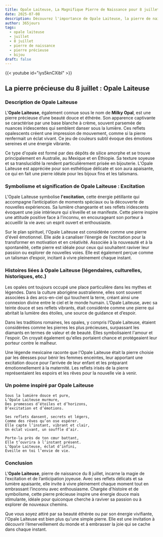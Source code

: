 ```yaml
---
title: Opale Laiteuse, La Magnifique Pierre de Naissance pour 8 juillet
date: 2025-07-08
description: Découvrez l'importance de Opale Laiteuse, la pierre de naissance du 8 juillet qui symbolise Excitation. Laissez sa beauté et sa signification illuminer votre journée.
author: 365jours
tags:
  - opale laiteuse
  - juillet
  - 8 juillet
  - pierre de naissance
  - pierre précieuse
  - bijou
draft: false
---
```


{{< youtube id="iys5knCXibI" >}}


## La pierre précieuse du 8 juillet : Opale Laiteuse

### Description de Opale Laiteuse

L'**Opale Laiteuse**, également connue sous le nom de **Milky Opal**, est une pierre précieuse d’une beauté douce et éthérée. Son apparence captivante se caractérise par une base blanche à crème, souvent parsemée de nuances iridescentes qui semblent danser sous la lumière. Ces reflets opalescents créent une impression de mouvement, comme si la pierre renfermait un éclat vivant. Ce jeu de couleurs subtil évoque des émotions sereines et une énergie vibrante.

Ce type d'opale est formé par des dépôts de silice amorphe et se trouve principalement en Australie, au Mexique et en Éthiopie. Sa texture soyeuse et sa translucidité la rendent particulièrement prisée en bijouterie. L'Opale Laiteuse est appréciée pour son esthétique délicate et son aura apaisante, ce qui en fait une pierre idéale pour les bijoux fins et les talismans.

### Symbolisme et signification de Opale Laiteuse : Excitation

L'Opale Laiteuse symbolise **l'excitation**, cette énergie pétillante qui accompagne l’anticipation de moments spéciaux ou la découverte de nouvelles expériences. Sa lumière changeante et ses reflets iridescents évoquent une joie intérieure qui s’éveille et se manifeste. Cette pierre inspire une attitude positive face à l’inconnu, en encourageant son porteur à accueillir la vie avec un esprit ouvert et enthousiaste.

Sur le plan spirituel, l'Opale Laiteuse est considérée comme une pierre d'éveil émotionnel. Elle aide à canaliser l’énergie de l’excitation pour la transformer en motivation et en créativité. Associée à la nouveauté et à la spontanéité, cette pierre est idéale pour ceux qui souhaitent raviver leur passion ou explorer de nouvelles voies. Elle est également perçue comme un talisman d’espoir, incitant à vivre pleinement chaque instant.

### Histoires liées à Opale Laiteuse (légendaires, culturelles, historiques, etc.)

Les opales ont toujours occupé une place particulière dans les mythes et légendes. Dans la culture aborigène australienne, elles sont souvent associées à des arcs-en-ciel qui touchent la terre, créant ainsi une connexion divine entre le ciel et le monde humain. L’Opale Laiteuse, avec sa teinte douce et ses reflets vibrants, était considérée comme une pierre qui abritait la lumière des étoiles, une source de guidance et d’espoir.

Dans les traditions romaines, les opales, y compris l’Opale Laiteuse, étaient considérées comme les pierres les plus précieuses, surpassant les diamants en termes de valeur et de beauté. Elles symbolisaient l'amour et l'espoir. On croyait également qu'elles portaient chance et protégeaient leur porteur contre le malheur.

Une légende mexicaine raconte que l'Opale Laiteuse était la pierre choisie par les déesses pour bénir les femmes enceintes, leur apportant une excitation douce pour l’arrivée de leur enfant et les préparant émotionnellement à la maternité. Les reflets irisés de la pierre représentaient les espoirs et les rêves pour la nouvelle vie à venir.

### Un poème inspiré par Opale Laiteuse

```
Sous la lumière douce et pure,  
L’Opale Laiteuse murmure,  
Des promesses d’étoiles et d’horizons,  
D’excitation et d’émotions.

Ses reflets dansent, secrets et légers,  
Comme des rêves qu’on ose espérer.  
Elle capte l’instant, vibrant et clair,  
Un éclat vivant, un souffle d’air.

Porte-la près de ton cœur battant,  
Elle t’ouvrira à l’instant présent.  
L’Opale Laiteuse, éclat d’infini,  
Éveille en toi l’envie de vie.  
```

### Conclusion

L'**Opale Laiteuse**, pierre de naissance du 8 juillet, incarne la magie de l’excitation et de l’anticipation joyeuse. Avec ses reflets délicats et sa lumière apaisante, elle invite à vivre pleinement chaque moment tout en embrassant l’inconnu avec enthousiasme. Chargée d'histoire et de symbolisme, cette pierre précieuse inspire une énergie douce mais stimulante, idéale pour quiconque cherche à raviver sa passion ou à explorer de nouveaux chemins.

Que vous soyez attiré par sa beauté éthérée ou par son énergie vivifiante, l'Opale Laiteuse est bien plus qu'une simple pierre. Elle est une invitation à découvrir l’émerveillement du monde et à embrasser la joie qui se cache dans chaque instant.